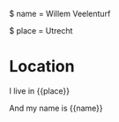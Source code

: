 $ name = Willem Veelenturf

$ place = Utrecht

# Location

I live in {{place}}

And my name is {{name}}
